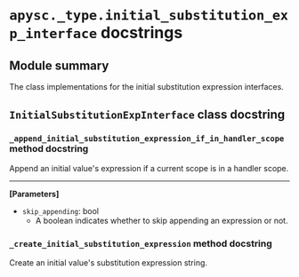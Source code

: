 # `apysc._type.initial_substitution_exp_interface` docstrings

## Module summary

The class implementations for the initial substitution expression interfaces.

## `InitialSubstitutionExpInterface` class docstring

### `_append_initial_substitution_expression_if_in_handler_scope` method docstring

Append an initial value's expression if a current scope is in a handler scope.<hr>

**[Parameters]**

- `skip_appending`: bool
  - A boolean indicates whether to skip appending an expression or not.

### `_create_initial_substitution_expression` method docstring

Create an initial value's substitution expression string.